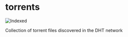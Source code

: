 torrents 
========
![Indexed](https://img.shields.io/badge/indexed-176517-blue)

Collection of torrent files discovered in the DHT network
